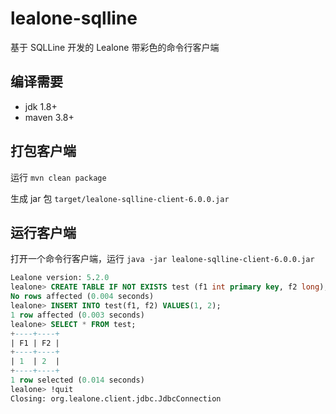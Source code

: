 # lealone-sqlline

基于 SQLLine 开发的 Lealone 带彩色的命令行客户端


## 编译需要

* jdk 1.8+
* maven 3.8+


## 打包客户端

运行 `mvn clean package`

生成 jar 包 `target/lealone-sqlline-client-6.0.0.jar`


## 运行客户端

打开一个命令行客户端，运行 `java -jar lealone-sqlline-client-6.0.0.jar`

```sql
Lealone version: 5.2.0
lealone> CREATE TABLE IF NOT EXISTS test (f1 int primary key, f2 long);
No rows affected (0.004 seconds)
lealone> INSERT INTO test(f1, f2) VALUES(1, 2);
1 row affected (0.003 seconds)
lealone> SELECT * FROM test;
+----+----+
| F1 | F2 |
+----+----+
| 1  | 2  |
+----+----+
1 row selected (0.014 seconds)
lealone> !quit
Closing: org.lealone.client.jdbc.JdbcConnection
```



